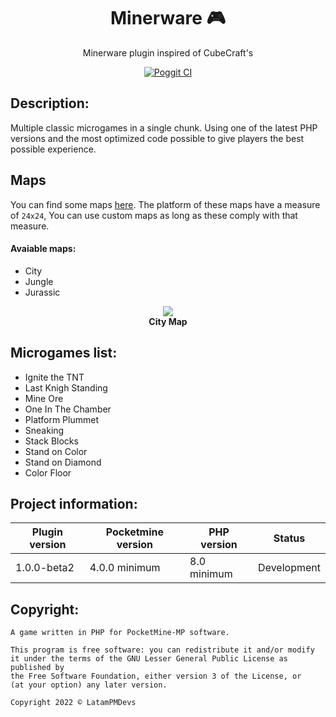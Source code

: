 <div align="center">
  <h1>Minerware 🎮</h1>
  <p>Minerware plugin inspired of CubeCraft's</p>
  <a href="https://poggit.pmmp.io/ci/LatamPMDevs/Minerware/" target="_blank"><img alt="Poggit CI" src="https://poggit.pmmp.io/ci.shield/LatamPMDevs/Minerware/Minerware"></a>
</div>

## Description:
Multiple classic microgames in a single chunk. Using one of the latest PHP versions and the most optimized code possible to give players the best possible experience.

## Maps
You can find some maps [here](https://github.com/LatamPMDevs/Minerware/tree/master/maps). The platform of these maps have a measure of `24x24`, You can use custom maps as long as these comply with that measure.

#### Avaiable maps:
- City
- Jungle
- Jurassic
<p align="center">
	<a href="https://github.com/LatamPMDevs/Minerware/blob/master/maps/City.zip"><img src="https://cdn.discordapp.com/attachments/553969337661390850/971554076775039006/unknown.png"></img></a><br>
	<b>City Map</b>
</p>

## Microgames list:
- Ignite the TNT
- Last Knigh Standing
- Mine Ore
- One In The Chamber
- Platform Plummet
- Sneaking
- Stack Blocks
- Stand on Color
- Stand on Diamond
- Color Floor

## Project information:
| Plugin version | Pocketmine version | PHP version | Status |
|---|---|---|---|
| 1.0.0-beta2 | 4.0.0 minimum | 8.0 minimum | Development |

## Copyright:
```
A game written in PHP for PocketMine-MP software.

This program is free software: you can redistribute it and/or modify
it under the terms of the GNU Lesser General Public License as published by
the Free Software Foundation, either version 3 of the License, or
(at your option) any later version.

Copyright 2022 © LatamPMDevs
```
